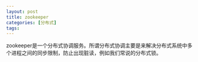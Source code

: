 ```yaml
---
layout: post
title: zookeeper
categories: [分布式]
tags: 
---
```




zookeeper是一个分布式协调服务。所谓分布式协调主要是来解决分布式系统中多个进程之间的同步限制，防止出现脏读，例如我们常说的分布式锁。
